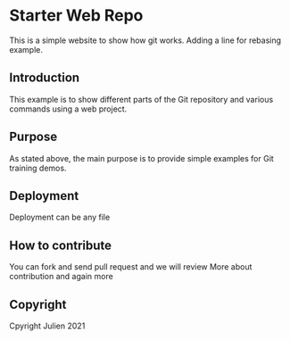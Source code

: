 # Starter Web Repo

This is a simple website to show how git works. Adding a line for rebasing example.

## Introduction

This example is to show different parts of the Git repository and various commands using a web project.

## Purpose

As stated above, the main purpose is to provide simple examples for Git training demos.

## Deployment

Deployment can be any file

## How to contribute

You can fork and send pull request and we will review
More about contribution and again more

## Copyright

Cpyright Julien 2021